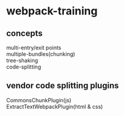 # webpack-training

## concepts
multi-entry/exit points </br>
multiple-bundles(chunking) </br>
tree-shaking </br>
code-splitting </br>

## vendor code splitting plugins
CommonsChunkPlugin(js) </br>
ExtractTextWebpackPlugin(html & css) </br>